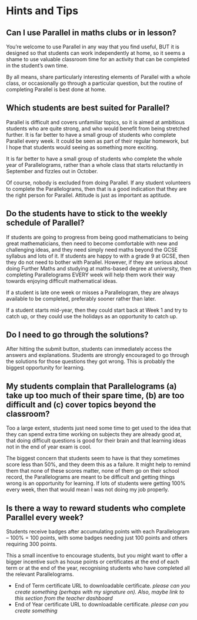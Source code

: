 # Hints and Tips

## Can I use Parallel in maths clubs or in lesson?  

You’re welcome to use Parallel in any way that you find useful, BUT it is designed so that students can work independently at home, so it seems a shame to use valuable classroom time for an activity that can be completed in the student’s own time.  

By all means, share particularly interesting elements of Parallel with a whole class, or occasionally go through a particular question, but the routine of completing Parallel is best done at home.  


## Which students are best suited for Parallel?  

Parallel is difficult and covers unfamiliar topics, so it is aimed at ambitious students who are quite strong, and who would benefit from being stretched further. It is far better to have a small group of students who complete Parallel every week. It could be seen as part of their regular homework, but I hope that students would seeing as something more exciting.   

It is far better to have a small group of students who complete the whole year of Parallelograms, rather than a whole class that starts reluctantly in September and fizzles out in October.  

Of course, nobody is excluded from doing Parallel. If any student volunteers to complete the Parallelograms, then that is a good indication that they are the right person for Parallel. Attitude is just as important as aptitude.  


## Do the students have to stick to the weekly schedule of Parallel?  

If students are going to progress from being good mathematicians to being great mathematicians, then need to become comfortable with new and challenging ideas, and they need simply need maths beyond the GCSE syllabus and lots of it. If students are happy to with a grade 9 at GCSE, then they do not need to bother with Parallel. However, if they are serious about doing Further Maths and studying at maths-based degree at university, then completing Parallelograms EVERY week will help them work their way towards enjoying difficult mathematical ideas.  

If a student is late one week or misses a Parallelogram, they are always available to be completed, preferably sooner rather than later.   

If a student starts mid-year, then they could start back at Week 1 and try to catch up, or they could use the holidays as an opportunity to catch up.  


## Do I need to go through the solutions?  

After hitting the submit button, students can immediately access the answers and explanations. Students are strongly encouraged to go through the solutions for those questions they got wrong. This is probably the biggest opportunity for learning.  


## My students complain that Parallelograms (a) take up too much of their spare time, (b) are too difficult and (c) cover topics beyond the classroom?  

Too a large extent, students just need some time to get used to the idea that they can spend extra time working on subjects they are already good at, that doing difficult questions is good for their brain and that learning ideas not in the end of year exam is cool.  

The biggest concern that students seem to have is that they sometimes score less than 50%, and they deem this as a failure. It might help to remind them that none of these scores matter, none of them go on their school record, the Parallelograms are meant to be difficult and getting things wrong is an opportunity for learning. If lots of students were getting 100% every week, then that would mean I was not doing my job properly.  


## Is there a way to reward students who complete Parallel every week?  

Students receive badges after accumulating points with each Parallelogram – 100% = 100 points, with some badges needing just 100 points and others requiring 300 points.  

This a small incentive to encourage students, but you might want to offer a bigger incentive such as house points or certificates at the end of each term or at the end of the year, recognising students who have completed all the relevant Parallelograms.  

* End of Term certificate URL to downloadable certificate. _please can you create something (perhaps with my signature on). Also, maybe link to this section from the teacher dashboard_  
* End of Year certificate URL to downloadable certificate. _please can you create something_
